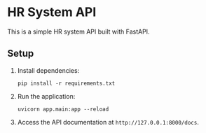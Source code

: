 # HR System API

This is a simple HR system API built with FastAPI.

## Setup

1. Install dependencies:
   ```
   pip install -r requirements.txt
   ```

2. Run the application:
   ```
   uvicorn app.main:app --reload
   ```

3. Access the API documentation at `http://127.0.0.1:8000/docs`.
